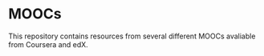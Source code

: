 # MOOCs

This repository contains resources from several different MOOCs avaliable from Coursera and edX. 
